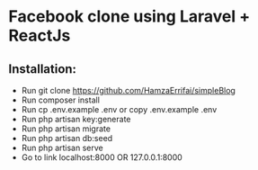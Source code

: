# Facebook clone using Laravel + ReactJs
## Installation:
- Run git clone https://github.com/HamzaErrifai/simpleBlog
- Run composer install
- Run cp .env.example .env or copy .env.example .env
- Run php artisan key:generate
- Run php artisan migrate
- Run php artisan db:seed
- Run php artisan serve
- Go to link localhost:8000 OR 127.0.0.1:8000
